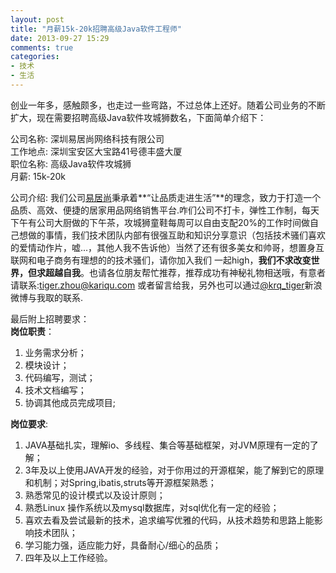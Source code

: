 ```yaml
---
layout: post
title: "月薪15k-20k招聘高级Java软件工程师"
date: 2013-09-27 15:29
comments: true
categories:  
- 技术
- 生活
---
```


创业一年多，感触颇多，也走过一些弯路，不过总体上还好。随着公司业务的不断扩大，现在需要招聘高级Java软件攻城狮数名，下面简单介绍下：  

公司名称: 深圳易居尚网络科技有限公司  
工作地点: 深圳宝安区大宝路41号德丰盛大厦   
职位名称: 高级Java软件攻城狮  
月薪:    15k-20k   

公司介绍: 我们公司[易居尚](http://www.ejushang.com)秉承着**“让品质走进生活”**的理念，致力于打造一个品质、高效、便捷的居家用品网络销售平台.咋们公司不打卡，弹性工作制，每天下午有公司大厨做的下午茶，攻城狮童鞋每周可以自由支配20%的工作时间做自己想做的事情，我们技术团队内部有很强互助和知识分享意识（包括技术骚们喜欢的爱情动作片，嘘...，其他人我不告诉他）当然了还有很多美女和帅哥，想置身互联网和电子商务有理想的的技术骚们，请你加入我们 一起high，**我们不求改变世界，但求超越自我**。也请各位朋友帮忙推荐，推荐成功有神秘礼物相送哦，有意者请联系:tiger.zhou@kariqu.com 或者留言给我，另外也可以通过[@krq_tiger](http://weibo.com/xmuzyq)新浪微博与我取的联系.

<!-- more -->

最后附上招聘要求：  
**岗位职责**：  
1. 业务需求分析；  
2. 模块设计；  
3. 代码编写，测试；  
4. 技术文档编写；  
5. 协调其他成员完成项目; 


**岗位要求**:  
1. JAVA基础扎实，理解io、多线程、集合等基础框架，对JVM原理有一定的了解；  
2. 3年及以上使用JAVA开发的经验，对于你用过的开源框架，能了解到它的原理和机制；对Spring,ibatis,struts等开源框架熟悉；  
3. 熟悉常见的设计模式以及设计原则；  
4. 熟悉Linux 操作系统以及mysql数据库，对sql优化有一定的经验；  
5. 喜欢去看及尝试最新的技术，追求编写优雅的代码，从技术趋势和思路上能影响技术团队；  
6. 学习能力强，适应能力好，具备耐心/细心的品质；  
7. 四年及以上工作经验。   